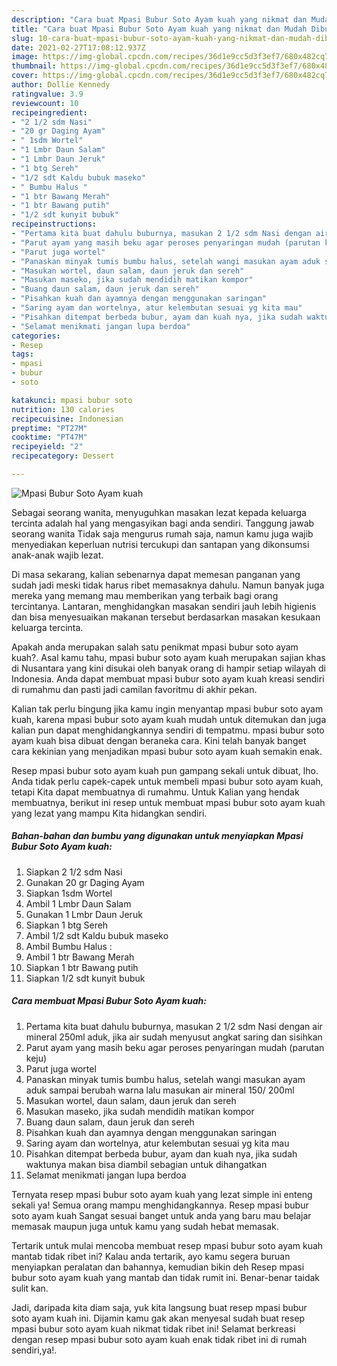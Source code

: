 ```yaml
---
description: "Cara buat Mpasi Bubur Soto Ayam kuah yang nikmat dan Mudah Dibuat"
title: "Cara buat Mpasi Bubur Soto Ayam kuah yang nikmat dan Mudah Dibuat"
slug: 10-cara-buat-mpasi-bubur-soto-ayam-kuah-yang-nikmat-dan-mudah-dibuat
date: 2021-02-27T17:08:12.937Z
image: https://img-global.cpcdn.com/recipes/36d1e9cc5d3f3ef7/680x482cq70/mpasi-bubur-soto-ayam-kuah-foto-resep-utama.jpg
thumbnail: https://img-global.cpcdn.com/recipes/36d1e9cc5d3f3ef7/680x482cq70/mpasi-bubur-soto-ayam-kuah-foto-resep-utama.jpg
cover: https://img-global.cpcdn.com/recipes/36d1e9cc5d3f3ef7/680x482cq70/mpasi-bubur-soto-ayam-kuah-foto-resep-utama.jpg
author: Dollie Kennedy
ratingvalue: 3.9
reviewcount: 10
recipeingredient:
- "2 1/2 sdm Nasi"
- "20 gr Daging Ayam"
- " 1sdm Wortel"
- "1 Lmbr Daun Salam"
- "1 Lmbr Daun Jeruk"
- "1 btg Sereh"
- "1/2 sdt Kaldu bubuk maseko"
- " Bumbu Halus "
- "1 btr Bawang Merah"
- "1 btr Bawang putih"
- "1/2 sdt kunyit bubuk"
recipeinstructions:
- "Pertama kita buat dahulu buburnya, masukan 2 1/2 sdm Nasi dengan air mineral 250ml aduk, jika air sudah menyusut angkat saring dan sisihkan"
- "Parut ayam yang masih beku agar peroses penyaringan mudah (parutan keju)"
- "Parut juga wortel"
- "Panaskan minyak tumis bumbu halus, setelah wangi masukan ayam aduk sampai berubah warna lalu masukan air mineral 150/ 200ml"
- "Masukan wortel, daun salam, daun jeruk dan sereh"
- "Masukan maseko, jika sudah mendidih matikan kompor"
- "Buang daun salam, daun jeruk dan sereh"
- "Pisahkan kuah dan ayamnya dengan menggunakan saringan"
- "Saring ayam dan wortelnya, atur kelembutan sesuai yg kita mau"
- "Pisahkan ditempat berbeda bubur, ayam dan kuah nya, jika sudah waktunya makan bisa diambil sebagian untuk dihangatkan"
- "Selamat menikmati jangan lupa berdoa"
categories:
- Resep
tags:
- mpasi
- bubur
- soto

katakunci: mpasi bubur soto 
nutrition: 130 calories
recipecuisine: Indonesian
preptime: "PT27M"
cooktime: "PT47M"
recipeyield: "2"
recipecategory: Dessert

---
```



![Mpasi Bubur Soto Ayam kuah](https://img-global.cpcdn.com/recipes/36d1e9cc5d3f3ef7/680x482cq70/mpasi-bubur-soto-ayam-kuah-foto-resep-utama.jpg)

Sebagai seorang wanita, menyuguhkan masakan lezat kepada keluarga tercinta adalah hal yang mengasyikan bagi anda sendiri. Tanggung jawab seorang  wanita Tidak saja mengurus rumah saja, namun kamu juga wajib menyediakan keperluan nutrisi tercukupi dan santapan yang dikonsumsi anak-anak wajib lezat.

Di masa  sekarang, kalian sebenarnya dapat memesan panganan yang sudah jadi meski tidak harus ribet memasaknya dahulu. Namun banyak juga mereka yang memang mau memberikan yang terbaik bagi orang tercintanya. Lantaran, menghidangkan masakan sendiri jauh lebih higienis dan bisa menyesuaikan makanan tersebut berdasarkan masakan kesukaan keluarga tercinta. 



Apakah anda merupakan salah satu penikmat mpasi bubur soto ayam kuah?. Asal kamu tahu, mpasi bubur soto ayam kuah merupakan sajian khas di Nusantara yang kini disukai oleh banyak orang di hampir setiap wilayah di Indonesia. Anda dapat membuat mpasi bubur soto ayam kuah kreasi sendiri di rumahmu dan pasti jadi camilan favoritmu di akhir pekan.

Kalian tak perlu bingung jika kamu ingin menyantap mpasi bubur soto ayam kuah, karena mpasi bubur soto ayam kuah mudah untuk ditemukan dan juga kalian pun dapat menghidangkannya sendiri di tempatmu. mpasi bubur soto ayam kuah bisa dibuat dengan beraneka cara. Kini telah banyak banget cara kekinian yang menjadikan mpasi bubur soto ayam kuah semakin enak.

Resep mpasi bubur soto ayam kuah pun gampang sekali untuk dibuat, lho. Anda tidak perlu capek-capek untuk membeli mpasi bubur soto ayam kuah, tetapi Kita dapat membuatnya di rumahmu. Untuk Kalian yang hendak membuatnya, berikut ini resep untuk membuat mpasi bubur soto ayam kuah yang lezat yang mampu Kita hidangkan sendiri.

<!--inarticleads1-->

##### Bahan-bahan dan bumbu yang digunakan untuk menyiapkan Mpasi Bubur Soto Ayam kuah:

1. Siapkan 2 1/2 sdm Nasi
1. Gunakan 20 gr Daging Ayam
1. Siapkan  1sdm Wortel
1. Ambil 1 Lmbr Daun Salam
1. Gunakan 1 Lmbr Daun Jeruk
1. Siapkan 1 btg Sereh
1. Ambil 1/2 sdt Kaldu bubuk maseko
1. Ambil  Bumbu Halus :
1. Ambil 1 btr Bawang Merah
1. Siapkan 1 btr Bawang putih
1. Siapkan 1/2 sdt kunyit bubuk




<!--inarticleads2-->

##### Cara membuat Mpasi Bubur Soto Ayam kuah:

1. Pertama kita buat dahulu buburnya, masukan 2 1/2 sdm Nasi dengan air mineral 250ml aduk, jika air sudah menyusut angkat saring dan sisihkan
1. Parut ayam yang masih beku agar peroses penyaringan mudah (parutan keju)
1. Parut juga wortel
1. Panaskan minyak tumis bumbu halus, setelah wangi masukan ayam aduk sampai berubah warna lalu masukan air mineral 150/ 200ml
1. Masukan wortel, daun salam, daun jeruk dan sereh
1. Masukan maseko, jika sudah mendidih matikan kompor
1. Buang daun salam, daun jeruk dan sereh
1. Pisahkan kuah dan ayamnya dengan menggunakan saringan
1. Saring ayam dan wortelnya, atur kelembutan sesuai yg kita mau
1. Pisahkan ditempat berbeda bubur, ayam dan kuah nya, jika sudah waktunya makan bisa diambil sebagian untuk dihangatkan
1. Selamat menikmati jangan lupa berdoa




Ternyata resep mpasi bubur soto ayam kuah yang lezat simple ini enteng sekali ya! Semua orang mampu menghidangkannya. Resep mpasi bubur soto ayam kuah Sangat sesuai banget untuk anda yang baru mau belajar memasak maupun juga untuk kamu yang sudah hebat memasak.

Tertarik untuk mulai mencoba membuat resep mpasi bubur soto ayam kuah mantab tidak ribet ini? Kalau anda tertarik, ayo kamu segera buruan menyiapkan peralatan dan bahannya, kemudian bikin deh Resep mpasi bubur soto ayam kuah yang mantab dan tidak rumit ini. Benar-benar taidak sulit kan. 

Jadi, daripada kita diam saja, yuk kita langsung buat resep mpasi bubur soto ayam kuah ini. Dijamin kamu gak akan menyesal sudah buat resep mpasi bubur soto ayam kuah nikmat tidak ribet ini! Selamat berkreasi dengan resep mpasi bubur soto ayam kuah enak tidak ribet ini di rumah sendiri,ya!.

